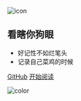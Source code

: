 ![icon](https://cdn.jsdelivr.net/gh/wugenqiang/StaticRepo/images/icon.png)

## 看瞎你狗眼

- 好记性不如烂笔头
- 记录自己菜鸡的时候


[GitHub](https://github.com/runlijs/runlijs.github.io)
[开始阅读](README.md)


<!-- 背景色 -->
![color](#fff)
